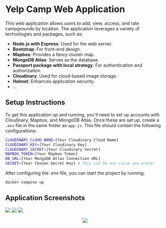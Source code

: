 # Yelp Camp Web Application

This web application allows users to add, view, access, and rate campgrounds by location. The application leverages a variety of technologies and packages, such as:

- **Node.js with Express**: Used for the web server.
- **Bootstrap**: For front-end design.
- **Mapbox**: Provides a fancy cluster map.
- **MongoDB Atlas**: Serves as the database.
- **Passport package with local strategy**: For authentication and authorization.
- **Cloudinary**: Used for cloud-based image storage.
- **Helmet**: Enhances application security.
- ...

## Setup Instructions

To get this application up and running, you'll need to set up accounts with Cloudinary, Mapbox, and MongoDB Atlas. Once these are set up, create a `.env` file in the same folder as `app.js`. This file should contain the following configurations:

```sh
CLOUDINARY_CLOUD_NAME=[Your Cloudinary Cloud Name]
CLOUDINARY_KEY=[Your Cloudinary Key]
CLOUDINARY_SECRET=[Your Cloudinary Secret]
MAPBOX_TOKEN=[Your Mapbox Token]
DB_URL=[Your MongoDB Atlas Connection URL]
SECRET=[Your Chosen Secret Key] # This can be any value you prefer
```

After configuring the .env file, you can start the project by running:
```sh
docker compose up
```

## Application Screenshots
![](./images/home.jpg)
![](./images/campgrounds.jpg)
![](./images/register.jpg)

<p align="center">
   <img src="https://raw.githubusercontent.com/catppuccin/catppuccin/main/assets/footers/gray0_ctp_on_line.svg?sanitize=true"/>
</p>
